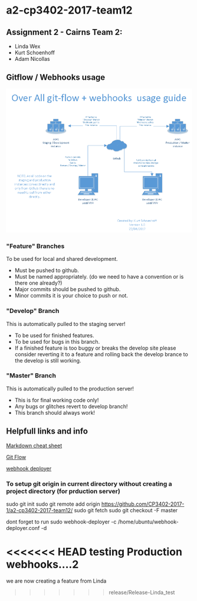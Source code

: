 # a2-cp3402-2017-team12 #

## Assignment 2 - Cairns Team 2: ##
* Linda Wex
* Kurt Schoenhoff
* Adam Nicollas

## Gitflow / Webhooks usage ##
![Gitflow and webhooks diagram](Gitflow-Webhooks-Diagram.png "Gitflow and webhooks diagram")

### "Feature" Branches ###
To be used for local and shared development.
* Must be pushed to github.
* Must be named appropriately. (do we need to have a convention or is there one already?)
* Major commits should be pushed to github.
* Minor commits it is your choice to push or not. 

### "Develop" Branch ###
This is automatically pulled to the staging server!
* To be used for finished features.
* To be used for bugs in this branch.
* If a finished feature is too buggy or breaks the develop site please consider reverting it to a feature and rolling back the develop brance to the develop is still working.

### "Master" Branch ###
This is automatically pulled to the production server!
* This is for final working code only!
* Any bugs or glitches revert to develop branch!
* This branch should always work!

## Helpfull links and info ##

[Markdown cheat sheet](https://github.com/adam-p/markdown-here/wiki/Markdown-Cheatsheet "Markdown Cheat Sheet")

[Git Flow](https://datasift.github.io/gitflow/IntroducingGitFlow.html "Git Flow ")


[webhook deployer](https://github.com/Camme/webhook-deployer)

### To setup git origin in current directory without creating a project directory (for prduction server) ###
sudo git init
sudo git remote add origin https://github.com/CP3402-2017-1/a2-cp3402-2017-team12/
sudo git fetch
sudo git checkout -F master 

dont forget to run sudo webhook-deployer -c /home/ubuntu/webhook-deployer.conf -d

<<<<<<< HEAD
testing Production webhooks....2
=======
we are now creating a feature from Linda
>>>>>>> release/Release-Linda_test

